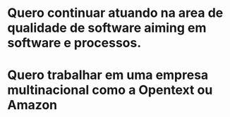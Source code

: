 # Quero continuar atuando na area de qualidade de software aiming em software e processos.
# Quero trabalhar em uma empresa multinacional como a Opentext ou Amazon
